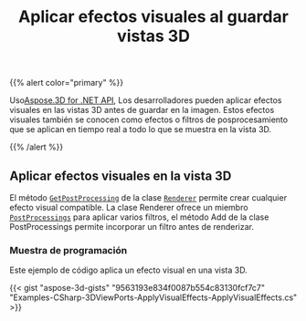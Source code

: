﻿---
title: Aplicar efectos visuales al guardar vistas 3D
type: docs
weight: 10
url: /es/net/apply-visual-effects-on-saving-3d-views/
description: Usando Aspose.3D for .NET API, los desarrolladores pueden aplicar efectos visuales en las vistas 3D antes de guardar en la imagen. Estos efectos visuales también se conocen como efectos o filtros de posprocesamiento que se aplican en tiempo real a todo lo que se muestra en la vista 3D.
---
{{% alert color="primary" %}}

Uso[Aspose.3D for .NET API](https://products.aspose.com/3d/net/), Los desarrolladores pueden aplicar efectos visuales en las vistas 3D antes de guardar en la imagen. Estos efectos visuales también se conocen como efectos o filtros de posprocesamiento que se aplican en tiempo real a todo lo que se muestra en la vista 3D.

{{% /alert %}}
## **Aplicar efectos visuales en la vista 3D**
El método [`GetPostProcessing`](https://reference.aspose.com/3d/net/aspose.threed.render/renderer/methods/getpostprocessing) de la clase [`Renderer`](https://reference.aspose.com/3d/net/aspose.threed.render/renderer) permite crear cualquier efecto visual compatible. La clase Renderer ofrece un miembro [`PostProcessings`](https://reference.aspose.com/3d/net/aspose.threed.render/renderer/properties/postprocessings) para aplicar varios filtros, el método Add de la clase PostProcessings permite incorporar un filtro antes de renderizar.
### **Muestra de programación**
Este ejemplo de código aplica un efecto visual en una vista 3D.

{{< gist "aspose-3d-gists" "9563193e834f0087b554c83130fcf7c7" "Examples-CSharp-3DViewPorts-ApplyVisualEffects-ApplyVisualEffects.cs" >}}
